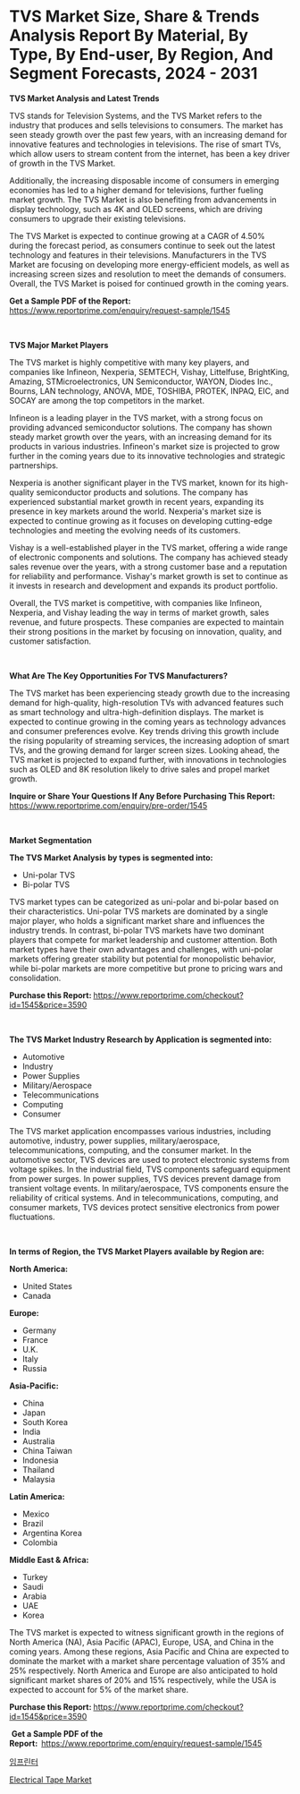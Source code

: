 <p><h1>TVS Market Size, Share & Trends Analysis Report By Material, By Type, By End-user, By Region, And Segment Forecasts, 2024 - 2031</h1></p><p><strong>TVS Market Analysis and Latest Trends</strong></p>
<p><p>TVS stands for Television Systems, and the TVS Market refers to the industry that produces and sells televisions to consumers. The market has seen steady growth over the past few years, with an increasing demand for innovative features and technologies in televisions. The rise of smart TVs, which allow users to stream content from the internet, has been a key driver of growth in the TVS Market.</p><p>Additionally, the increasing disposable income of consumers in emerging economies has led to a higher demand for televisions, further fueling market growth. The TVS Market is also benefiting from advancements in display technology, such as 4K and OLED screens, which are driving consumers to upgrade their existing televisions.</p><p>The TVS Market is expected to continue growing at a CAGR of 4.50% during the forecast period, as consumers continue to seek out the latest technology and features in their televisions. Manufacturers in the TVS Market are focusing on developing more energy-efficient models, as well as increasing screen sizes and resolution to meet the demands of consumers. Overall, the TVS Market is poised for continued growth in the coming years.</p></p>
<p><strong>Get a Sample PDF of the Report:&nbsp;</strong> <a href="https://www.reportprime.com/enquiry/request-sample/1545">https://www.reportprime.com/enquiry/request-sample/1545</a></p>
<p>&nbsp;</p>
<p><strong>TVS Major Market Players</strong></p>
<p><p>The TVS market is highly competitive with many key players, and companies like Infineon, Nexperia, SEMTECH, Vishay, Littelfuse, BrightKing, Amazing, STMicroelectronics, UN Semiconductor, WAYON, Diodes Inc., Bourns, LAN technology, ANOVA, MDE, TOSHIBA, PROTEK, INPAQ, EIC, and SOCAY are among the top competitors in the market.</p><p>Infineon is a leading player in the TVS market, with a strong focus on providing advanced semiconductor solutions. The company has shown steady market growth over the years, with an increasing demand for its products in various industries. Infineon's market size is projected to grow further in the coming years due to its innovative technologies and strategic partnerships.</p><p>Nexperia is another significant player in the TVS market, known for its high-quality semiconductor products and solutions. The company has experienced substantial market growth in recent years, expanding its presence in key markets around the world. Nexperia's market size is expected to continue growing as it focuses on developing cutting-edge technologies and meeting the evolving needs of its customers.</p><p>Vishay is a well-established player in the TVS market, offering a wide range of electronic components and solutions. The company has achieved steady sales revenue over the years, with a strong customer base and a reputation for reliability and performance. Vishay's market growth is set to continue as it invests in research and development and expands its product portfolio.</p><p>Overall, the TVS market is competitive, with companies like Infineon, Nexperia, and Vishay leading the way in terms of market growth, sales revenue, and future prospects. These companies are expected to maintain their strong positions in the market by focusing on innovation, quality, and customer satisfaction.</p></p>
<p>&nbsp;</p>
<p><strong>What Are The Key Opportunities For TVS Manufacturers?</strong></p>
<p><p>The TVS market has been experiencing steady growth due to the increasing demand for high-quality, high-resolution TVs with advanced features such as smart technology and ultra-high-definition displays. The market is expected to continue growing in the coming years as technology advances and consumer preferences evolve. Key trends driving this growth include the rising popularity of streaming services, the increasing adoption of smart TVs, and the growing demand for larger screen sizes. Looking ahead, the TVS market is projected to expand further, with innovations in technologies such as OLED and 8K resolution likely to drive sales and propel market growth.</p></p>
<p><strong>Inquire or Share Your Questions If Any Before Purchasing This Report:</strong> <a href="https://www.reportprime.com/enquiry/pre-order/1545">https://www.reportprime.com/enquiry/pre-order/1545</a></p>
<p>&nbsp;</p>
<p><strong>Market Segmentation</strong></p>
<p><strong>The TVS Market Analysis by types is segmented into:</strong></p>
<p><ul><li>Uni-polar TVS</li><li>Bi-polar TVS</li></ul></p>
<p><p>TVS market types can be categorized as uni-polar and bi-polar based on their characteristics. Uni-polar TVS markets are dominated by a single major player, who holds a significant market share and influences the industry trends. In contrast, bi-polar TVS markets have two dominant players that compete for market leadership and customer attention. Both market types have their own advantages and challenges, with uni-polar markets offering greater stability but potential for monopolistic behavior, while bi-polar markets are more competitive but prone to pricing wars and consolidation.</p></p>
<p><strong>Purchase this Report:&nbsp;</strong><a href="https://www.reportprime.com/checkout?id=1545&price=3590">https://www.reportprime.com/checkout?id=1545&price=3590</a></p>
<p>&nbsp;</p>
<p><strong>The TVS Market Industry Research by Application is segmented into:</strong></p>
<p><ul><li>Automotive</li><li>Industry</li><li>Power Supplies</li><li>Military/Aerospace</li><li>Telecommunications</li><li>Computing</li><li>Consumer</li></ul></p>
<p><p>The TVS market application encompasses various industries, including automotive, industry, power supplies, military/aerospace, telecommunications, computing, and the consumer market. In the automotive sector, TVS devices are used to protect electronic systems from voltage spikes. In the industrial field, TVS components safeguard equipment from power surges. In power supplies, TVS devices prevent damage from transient voltage events. In military/aerospace, TVS components ensure the reliability of critical systems. And in telecommunications, computing, and consumer markets, TVS devices protect sensitive electronics from power fluctuations.</p></p>
<p>&nbsp;</p>
<p><strong>In terms of Region, the TVS Market Players available by Region are:</strong></p>
<p>
    <p> <strong> North America: </strong>
        <ul>
            <li>United States</li>
            <li>Canada</li>
        </ul>
        </p> 
    <p> <strong> Europe: </strong>
        <ul>
            <li>Germany</li>
            <li>France</li>
            <li>U.K.</li>
            <li>Italy</li>
            <li>Russia</li>
        </ul>
        </p> 
    <p> <strong> Asia-Pacific: </strong>
        <ul>
            <li>China</li>
            <li>Japan</li>
            <li>South Korea</li>
            <li>India</li>
            <li>Australia</li>
            <li>China Taiwan</li>
            <li>Indonesia</li>
            <li>Thailand</li>
            <li>Malaysia</li>
        </ul>
        </p> 
    <p> <strong> Latin America: </strong>
        <ul>
            <li>Mexico</li>
            <li>Brazil</li>
            <li>Argentina Korea</li>
            <li>Colombia</li>
        </ul>
        </p> 
    <p> <strong> Middle East & Africa: </strong>
        <ul>
            <li>Turkey</li>
            <li>Saudi</li>
            <li>Arabia</li>
            <li>UAE</li>
            <li>Korea</li>
        </ul>
    </p>
    </p>
<p><p>The TVS market is expected to witness significant growth in the regions of North America (NA), Asia Pacific (APAC), Europe, USA, and China in the coming years. Among these regions, Asia Pacific and China are expected to dominate the market with a market share percentage valuation of 35% and 25% respectively. North America and Europe are also anticipated to hold significant market shares of 20% and 15% respectively, while the USA is expected to account for 5% of the market share.</p></p>
<p><strong>Purchase this Report: </strong><a href="https://www.reportprime.com/checkout?id=1545&price=3590">https://www.reportprime.com/checkout?id=1545&price=3590</a></p>
<p>&nbsp;<strong>Get a Sample PDF of the Report:&nbsp;&nbsp;</strong><a href="https://www.reportprime.com/enquiry/request-sample/1545">https://www.reportprime.com/enquiry/request-sample/1545</a></p>
<p><strong></strong></p>
<p><p><a href="https://github.com/plelbej847484502/Market-Research-Report-List-1/blob/main/13508538999.md">임프린터</a></p><p><a href="https://nifty-kite-d51.notion.site/Electrical-Tape-Market-Centers-on-Aspects-such-as-Market-Growth-Market-Share-Market-Opportunity-a-67a6ef85f142489e85c0726ac49d9b0f">Electrical Tape Market</a></p></p>